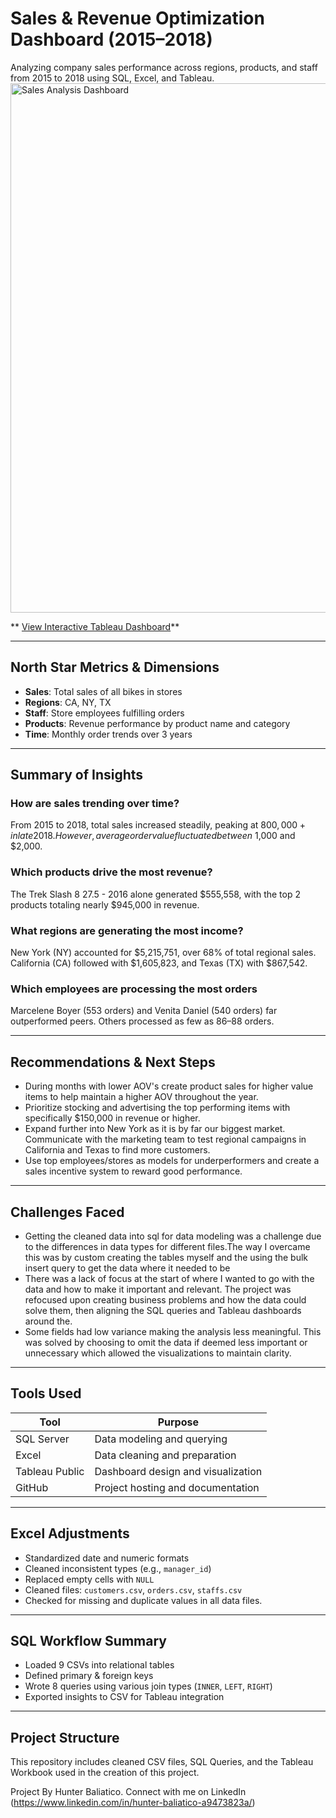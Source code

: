 # Sales & Revenue Optimization Dashboard (2015–2018)

Analyzing company sales performance across regions, products, and staff from 2015 to 2018 using SQL, Excel, and Tableau.
<img width="1692" height="847" alt="Sales Analysis Dashboard" src="https://github.com/user-attachments/assets/cd9b70af-4cd8-4945-8ddf-8ed620d2cdb9" />

** [View Interactive Tableau Dashboard](https://public.tableau.com/app/profile/hunter.baliatico/viz/SalesRevenueOptimizationDashboard/SalesRevenueOptimizationDashboard?publish=yes)**

---

## **North Star Metrics & Dimensions**

- **Sales**: Total sales of all bikes in stores
- **Regions**: CA, NY, TX  
- **Staff**: Store employees fulfilling orders  
- **Products**: Revenue performance by product name and category  
- **Time**: Monthly order trends over 3 years  

---

## **Summary of Insights**

### **How are sales trending over time?**  
From 2015 to 2018, total sales increased steadily, peaking at $800,000+ in late 2018. However, average order value fluctuated between ~$1,000 and $2,000.

### **Which products drive the most revenue?**  
The Trek Slash 8 27.5 - 2016 alone generated $555,558, with the top 2 products totaling nearly $945,000 in revenue.  

### **What regions are generating the most income?**  
New York (NY) accounted for $5,215,751, over 68% of total regional sales. California (CA) followed with $1,605,823, and Texas (TX) with $867,542.  

### **Which employees are processing the most orders**  
Marcelene Boyer (553 orders) and Venita Daniel (540 orders) far outperformed peers. Others processed as few as 86–88 orders.

---

## **Recommendations & Next Steps**

- During months with lower AOV's create product sales for higher value items to help maintain a higher AOV throughout the year.
- Prioritize stocking and advertising the top performing items with specifically $150,000 in revenue or higher.
- Expand further into New York as it is by far our biggest market. Communicate with the marketing team to test regional campaigns in California and Texas to find more customers.
- Use top employees/stores as models for underperformers and create a sales incentive system to reward good performance.

---

## **Challenges Faced**

- Getting the cleaned data into sql for data modeling was a challenge due to the differences in data types for different files.The way I overcame this was by custom creating the tables myself and the using the bulk insert query to get the data where it needed to be
- There was a lack of focus at the start of where I wanted to go with the data and how to make it important and relevant. The project was refocused upon creating business problems and how the data could solve them, then aligning the SQL queries and Tableau dashboards around the.
- Some fields had low variance making the analysis less meaningful. This was solved by choosing to omit the data if deemed less important or unnecessary which allowed the visualizations to maintain clarity.
  
---

## **Tools Used**

| Tool           | Purpose                            |
|----------------|------------------------------------|
| SQL Server     | Data modeling and querying         |
| Excel          | Data cleaning and preparation      |
| Tableau Public | Dashboard design and visualization |
| GitHub         | Project hosting and documentation  |

---

## **Excel Adjustments**

- Standardized date and numeric formats  
- Cleaned inconsistent types (e.g., `manager_id`)  
- Replaced empty cells with `NULL`  
- Cleaned files: `customers.csv`, `orders.csv`, `staffs.csv`
- Checked for missing and duplicate values in all data files.

---

## **SQL Workflow Summary**

- Loaded 9 CSVs into relational tables
- Defined primary & foreign keys
- Wrote 8 queries using various join types (`INNER`, `LEFT`, `RIGHT`)
- Exported insights to CSV for Tableau integration

---

## Project Structure
This repository includes cleaned CSV files, SQL Queries, and the Tableau Workbook used in the creation of this project.


Project By Hunter Baliatico. Connect with me on LinkedIn (https://www.linkedin.com/in/hunter-baliatico-a9473823a/)
